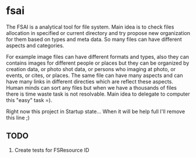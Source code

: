 # fsai #

The FSAI is a analytical tool for file system. Main idea is to check files allocation in specified
or current directory and try propose new organization for them based on types and meta data. 
So many files can have different aspects and categories. 

For example image files can have different formats and types, also they can contains images for 
different people or places but they can be organized by creation data, or photo shot data, 
or persons who imaging at photo, or events, or cites, or places. 
The same file can have many aspects and can have many links in different directies which are reflect 
these aspects. Human minds can sort any files but when we have a thousands of 
files there is time waste task is not resolvable. Main idea to delegate to computer this "easy" task =).

Right now this project in Startup state... When it will be help full I'll remove this line ;)

## TODO ##

1. Create tests for FSResource ID
